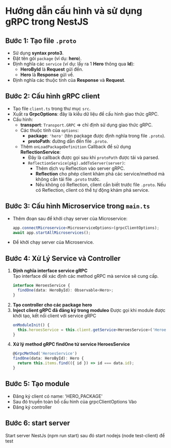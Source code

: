 # Hướng dẫn cấu hình và sử dụng gRPC trong NestJS

## Bước 1: Tạo file `.proto`
- Sử dụng **syntax proto3**.
- Đặt tên gói `package` (ví dụ: **hero**).
- Định nghĩa các `service` (ví dụ: lấy ra 1 **Hero** thông qua **Id**):
  - **HeroById** là **Request** gửi đến.
  - **Hero** là **Response** gửi về.
- Định nghĩa các thuộc tính của **Response** và **Request**.

## Bước 2: Cấu hình gRPC client
- Tạo file `client.ts` trong thư mục `src`.
- Xuất ra **GrpcOptions**: đây là kiểu dữ liệu để cấu hình giao thức gRPC.
- Cấu hình:
  - **transport**: `Transport.GRPC` => chỉ định sử dụng giao thức gRPC.
  - Các thuộc tính của `options`:
    - **package**: `'hero'` (tên package được định nghĩa trong file `.proto`).
    - **protoPath**: đường dẫn đến file `.proto`.
  - Thêm `onLoadPackageDefinition` Callback để sử dụng **ReflectionService**:
    - Đây là callback được gọi sau khi `protoPath` được tải và parsed.
    - `ReflectionService(pkg).addToServer(server)`:
      - Thêm dịch vụ Reflection vào server gRPC.
      - **Reflection** cho phép client khám phá các service/method mà không cần tải file `.proto` trước.
      - Nếu không có Reflection, client cần biết trước file `.proto`. Nếu có Reflection, client có thể tự động khám phá service.

## Bước 3: Cấu hình Microservice trong `main.ts`
- Thêm đoạn sau để khởi chạy server của Microservice:
  ```typescript
  app.connectMicroservice<MicroserviceOptions>(grpcClientOptions);
  await app.startAllMicroservices();
- Để khởi chạy server của Microservice.

## **Bước 4: Xử Lý Service và Controller**

1. **Định nghĩa interface service gRPC**  
   Tạo interface để xác định các method gRPC mà service sẽ cung cấp.  
   ```typescript
   interface HeroesService {
     findOne(data: HeroById): Observable<Hero>;
   }
2. **Tạo controller cho các package hero**
3. **Inject client gRPC đã đăng ký trong moduleo**
    Được gọi khi module được khởi tạo, kết nối client với service gRPC
    ```typescript
    onModuleInit() {
      this.heroesService = this.client.getService<HeroesService>('HeroesService');
    }
4. **Xử lý method gRPC findOne từ service HeroesService**
    ```typescript
    @GrpcMethod('HeroesService')
    findOne(data: HeroById): Hero {
      return this.items.find(({ id }) => id === data.id);
    }

## **Bước 5: Tạo module**
- Đăng ký client có name: 'HERO_PACKAGE'
- Sau đó truyền toàn bồ cấu hình của grpcClientOptions Vào
- Đăng ký controller

## **Bước 6:  start server**
Start server NestJs (npm run start) sau đó start nodejs (node test-client) để test